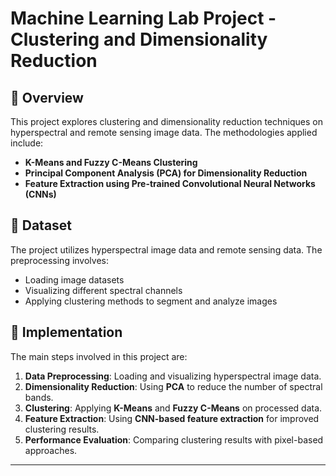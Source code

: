 # Machine Learning Lab Project - Clustering and Dimensionality Reduction

## 📌 Overview
This project explores clustering and dimensionality reduction techniques on hyperspectral and remote sensing image data. The methodologies applied include:

- **K-Means and Fuzzy C-Means Clustering**
- **Principal Component Analysis (PCA) for Dimensionality Reduction**
- **Feature Extraction using Pre-trained Convolutional Neural Networks (CNNs)**

## 📂 Dataset
The project utilizes hyperspectral image data and remote sensing data. The preprocessing involves:

- Loading image datasets
- Visualizing different spectral channels
- Applying clustering methods to segment and analyze images

## 🚀 Implementation
The main steps involved in this project are:

1. **Data Preprocessing**: Loading and visualizing hyperspectral image data.
2. **Dimensionality Reduction**: Using **PCA** to reduce the number of spectral bands.
3. **Clustering**: Applying **K-Means** and **Fuzzy C-Means** on processed data.
4. **Feature Extraction**: Using **CNN-based feature extraction** for improved clustering results.
5. **Performance Evaluation**: Comparing clustering results with pixel-based approaches.

---

